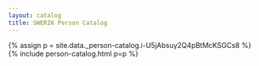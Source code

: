 ```yaml
---
layout: catalog
title: SWERIK Person Catalog
---
```

{% assign p = site.data._person-catalog.i-U5jAbsuy2Q4pBtMcKSGCs8 %}
{% include person-catalog.html p=p %}

